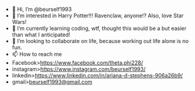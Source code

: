 - 👋 Hi, I’m @beurself1993
- 👀 I’m interested in Harry Potter!!! Ravenclaw, anyone!? Also, love Star Wars!
- 🌱 I’m currently learning coding, wtf, thought this would be a but easier than what I anticipated!
- 💞️ I’m looking to collaborate on life, because working out life alone is no fun.
- 📫 How to reach me 
- Facebook>https://www.facebook.com/theta.phi228/
- instagram>https://www.instagram.com/beurself1993/
- linkedin>https://www.linkedin.com/in/ariana-d-stephens-906a26b9/
- gmail>beurself1993@gmail.com

<!---
beurself1993/beurself1993 is a ✨ special ✨ repository because its `README.md` (this file) appears on your GitHub profile.
You can click the Preview link to take a look at your changes.
--->
